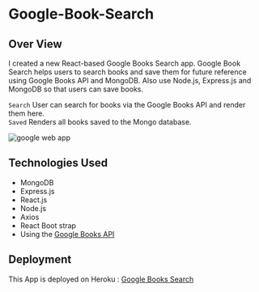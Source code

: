 # Google-Book-Search

## Over View

I created a new React-based Google Books Search app. 
Google Book Search helps users to search books and save them for future reference using Google Books API and MongoDB.
Also use Node.js, Express.js and MongoDB so that users can save books.

`Search`  User can search for books via the Google Books API and render them here.<br>
`Saved` Renders all books saved to the Mongo database. 

![google web app](https://media.giphy.com/media/giW2ECwvcrserdhuqL/giphy.gif)
## Technologies Used
* MongoDB
* Express.js
* React.js
* Node.js
* Axios
* React Boot strap
* Using the [Google Books API](https://developers.google.com/books/docs/v1/getting_started)

## Deployment
This App is deployed on Heroku : [Google Books Search](https://googlebook2020.herokuapp.com/)